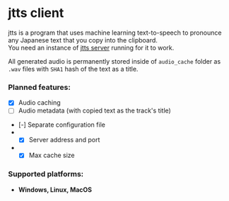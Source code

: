 # jtts client

jtts is a program that uses machine learning text-to-speech to pronounce any Japanese text that you copy into the clipboard.  
You need an instance of [jtts server](https://github.com/Ayashiihito/japanese_tts_server) running for it to work.

All generated audio is permanently stored inside of `audio_cache` folder as `.wav` files with `SHA1` hash of the text as a title.

### Planned features:
- [x] Audio caching
- [ ] Audio metadata (with copied text as the track's title)  
- [-] Separate configuration file
- - [x] Server address and port
- - [x] Max cache size 

### Supported platforms:
- **Windows, Linux, MacOS**
